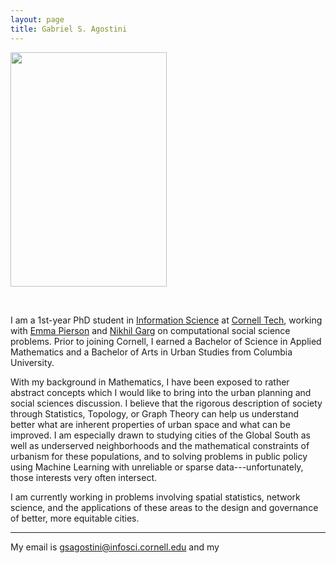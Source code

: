 ```yaml
---
layout: page
title: Gabriel S. Agostini
---
```

<p align="left">
  <img src="images/portrait.JPG" width="250" height="375">
</p> <br>

I am a 1st-year PhD student in [Information Science](https://infosci.cornell.edu) at [Cornell Tech](https://tech.cornell.edu), working with [Emma Pierson](https://www.cs.cornell.edu/~emmapierson/) and [Nikhil Garg](https://gargnikhil.com) on computational social science problems. Prior to joining Cornell, I earned a Bachelor of Science in Applied Mathematics and a Bachelor of Arts in Urban Studies from Columbia University.

With my background in Mathematics, I have been exposed to rather abstract concepts which I would like to bring into the urban planning and social sciences discussion. I believe that the rigorous description of society through Statistics, Topology, or Graph Theory can help us understand better what are inherent properties of urban space and what can be improved. I am especially drawn to studying cities of the Global South as well as underserved neighborhoods and the mathematical constraints of urbanism for these populations, and to solving problems in public policy using Machine Learning with unreliable or sparse data---unfortunately, those interests very often intersect.

I am currently working in problems involving spatial statistics, network science, and the applications of these areas to the design and governance of better, more equitable cities.

---

My email is <gsagostini@infosci.cornell.edu> and my 
